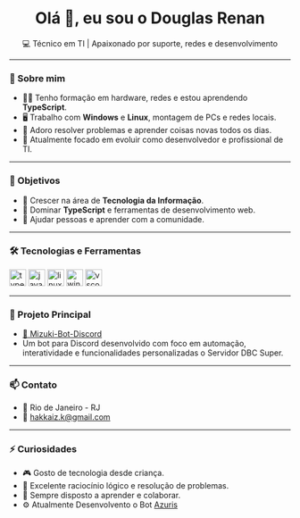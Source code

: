 <h1 align="center">Olá 👋, eu sou o Douglas Renan</h1>
<p align="center">💻 Técnico em TI | Apaixonado por suporte, redes e desenvolvimento</p>

---

### 🚀 Sobre mim

- 👨‍💻 Tenho formação em hardware, redes e estou aprendendo **TypeScript**.
- 🖥️ Trabalho com **Windows** e **Linux**, montagem de PCs e redes locais.
- 🔧 Adoro resolver problemas e aprender coisas novas todos os dias.
- 🌱 Atualmente focado em evoluir como desenvolvedor e profissional de TI.

---

### 🎯 Objetivos

- 🔹 Crescer na área de **Tecnologia da Informação**.
- 🔹 Dominar **TypeScript** e ferramentas de desenvolvimento web.
- 🔹 Ajudar pessoas e aprender com a comunidade.

---

### 🛠️ Tecnologias e Ferramentas

<p align="left">
  <img src="https://cdn.jsdelivr.net/gh/devicons/devicon/icons/typescript/typescript-original.svg" height="30" alt="typescript" />
  <img src="https://cdn.jsdelivr.net/gh/devicons/devicon/icons/javascript/javascript-original.svg" height="30" alt="javascript" />
  <img src="https://cdn.jsdelivr.net/gh/devicons/devicon/icons/linux/linux-original.svg" height="30" alt="linux" />
  <img src="https://cdn.jsdelivr.net/gh/devicons/devicon/icons/windows8/windows8-original.svg" height="30" alt="windows" />
  <img src="https://cdn.jsdelivr.net/gh/devicons/devicon/icons/vscode/vscode-original.svg" height="30" alt="vscode" />
</p>

---

### 📌 Projeto Principal

- [🤖 Mizuki-Bot-Discord](https://github.com/Hakkaiz01/Mizuki-Bot-Discord)
 - Um bot para Discord desenvolvido com foco em automação, interatividade e funcionalidades personalizadas o Servidor DBC Super.

---

### 📫 Contato

- 📍 Rio de Janeiro - RJ  
- 📧 hakkaiz.k@gmail.com

---

### ⚡ Curiosidades

- 🎮 Gosto de tecnologia desde criança.
- 🧠 Excelente raciocínio lógico e resolução de problemas.
- 🤝 Sempre disposto a aprender e colaborar.
- ⚙️ Atualmente Desenvolvento o Bot [Azuris](https://github.com/Hakkaiz01/Azuris-Project/blob/main/README.md)
